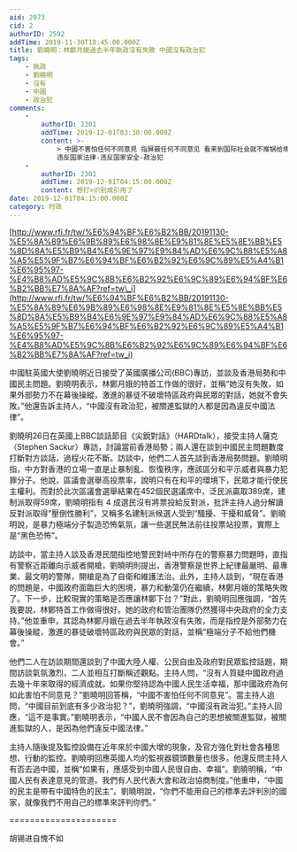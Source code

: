 ```yaml
---
aid: 2073
cid: 2
authorID: 2592
addTime: 2019-11-30T18:45:00.000Z
title: 劉曉明：林鄭月娥過去半年執政沒有失敗 中國沒有政治犯
tags:
    - 執政
    - 劉曉明
    - 沒有
    - 中國
    - 政治犯
comments:
    -
        authorID: 2301
        addTime: 2019-12-01T03:30:00.000Z
        content: >-
            > 中國不害怕任何不同意見 指屏蔽任何不同意见 看来到国际社会就不推锅给境外势力了 是因為他們違反中國法律
            违反国家法律-违反国家安全-政治犯
    -
        authorID: 2301
        addTime: 2019-12-01T04:15:00.000Z
        content: 想打>识别成引用了
date: 2019-12-01T04:15:00.000Z
category: 时政
---
```


[http://www.rfi.fr/tw/%E6%94%BF%E6%B2%BB/20191130-%E5%8A%89%E6%9B%89%E6%98%8E%E9%81%8E%E5%8E%BB%E5%8D%8A%E5%B9%B4%E6%9E%97%E9%84%AD%E6%9C%88%E5%A8%A5%E5%9F%B7%E6%94%BF%E6%B2%92%E6%9C%89%E5%A4%B1%E6%95%97-%E4%B8%AD%E5%9C%8B%E6%B2%92%E6%9C%89%E6%94%BF%E6%B2%BB%E7%8A%AF?ref=tw\_i](http://www.rfi.fr/tw/%E6%94%BF%E6%B2%BB/20191130-%E5%8A%89%E6%9B%89%E6%98%8E%E9%81%8E%E5%8E%BB%E5%8D%8A%E5%B9%B4%E6%9E%97%E9%84%AD%E6%9C%88%E5%A8%A5%E5%9F%B7%E6%94%BF%E6%B2%92%E6%9C%89%E5%A4%B1%E6%95%97-%E4%B8%AD%E5%9C%8B%E6%B2%92%E6%9C%89%E6%94%BF%E6%B2%BB%E7%8A%AF?ref=tw_i)

中國駐英國大使劉曉明近日接受了英國廣播公司(BBC)專訪，並談及香港局勢和中國民主問題。劉曉明表示，林鄭月娥的特首工作做的很好，並稱“她沒有失敗，如果外部勢力不在幕後操縱，激進的暴徒不破壞特區政府與民眾的對話，她就不會失敗。”他還告訴主持人，“中國沒有政治犯，被關進監獄的人都是因為違反中國法律”。

劉曉明26日在英國上BBC談話節目《尖銳對話》（HARDtalk），接受主持人薩克（Stephen Sackur）專訪，討論當前香港局勢；兩人還在談到中國民主問題數度打斷對方談話，過程火花不斷。訪談中，他們二人首先談到香港局勢問題。劉曉明指，中方對香港的立場一直是止暴制亂、恢復秩序，應該區分和平示威者與暴力犯罪分子。他說，區議會選舉高投票率，說明只有在和平的環境下，民眾才能行使民主權利。而對於此次區議會選舉結果在452個民選議席中，泛民派贏取389席，建制派取得59席，劉曉明指有 4 成選民沒有將票投給反對派，批評主持人過分解讀反對派取得“壓倒性勝利”，又稱多名建制派候選人受到“騷擾、干擾和威脅”。劉曉明說，是暴力極端分子製造恐怖氣氛，讓一些選民無法前往投票站投票，實際上是“黑色恐怖”。

訪談中，當主持人談及香港民間指控地警民對峙中所存在的警察暴力問題時，直指有警察近距離向示威者開槍，劉曉明則提出，香港警察是世界上紀律最嚴明、最專業、最文明的警隊，開槍是為了自衛和維護法治。此外，主持人談到，“現在香港的問題是，中國政府面臨巨大的困境，暴力和動蕩仍在繼續，林鄭月娥的策略失敗了。下一步，比較現實的策略是否應讓林鄭下台？”對此，劉曉明回應強調，“首先我要說，林鄭特首工作做得很好。她的政府和管治團隊仍然獲得中央政府的全力支持。”他並重申，其認為林鄭月娥在過去半年執政沒有失敗，而是指控是外部勢力在幕後操縱，激進的暴徒破壞特區政府與民眾的對話，並稱“極端分子不給他們機會。”

他們二人在訪談期間還談到了中國大陸人權、公民自由及政府對民眾監控話題，期間訪談氣氛激烈，二人並相互打斷稱述觀點。主持人問，“沒有人質疑中國政府過去幾十年來取得的經濟成就。如果你堅持認為中國人民生活幸福，那中國政府為何如此害怕不同意見？”劉曉明回答稱，“中國不害怕任何不同意見”。當主持人追問，“中國目前到底有多少政治犯？”，劉曉明強調，“中國沒有政治犯。”主持人回應，“這不是事實。”劉曉明表示，“中國人民不會因為自己的思想被關進監獄，被關進監獄的人，是因為他們違反中國法律。”

主持人隨後提及監控設備在近年來於中國大增的現象，及官方強化對社會各種思想、行動的監控。劉曉明回應英國人均的監視器鏡頭數量也很多。他還反問主持人有否去過中國，並稱“如果有，應感受到中國人民很自由、幸福”。劉曉明稱，“中國人民有表達意見的管道。我們有人民代表大會和政治協商制度。”他重申，“中國的民主是帶有中國特色的民主”。劉曉明說，“你們不能用自己的標準去評判別的國家，就像我們不用自己的標準來評判你們。”

\=====================

胡锡进自愧不如
